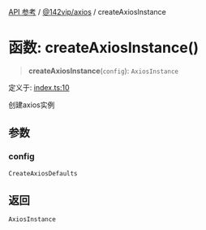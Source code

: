 [API 参考](../../../packages.md) / [@142vip/axios](../index.md) / createAxiosInstance

# 函数: createAxiosInstance()

> **createAxiosInstance**(`config`): `AxiosInstance`

定义于: [index.ts:10](https://github.com/142vip/core-x/blob/293ce1057e8ca17514533d1e98d7acd05ef45b34/packages/axios/src/index.ts#L10)

创建axios实例

## 参数

### config

`CreateAxiosDefaults`

## 返回

`AxiosInstance`
